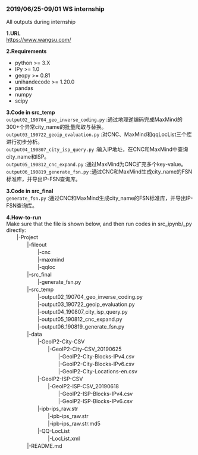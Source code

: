 ### 2019/06/25-09/01 WS internship
All outputs during internship  

**1.URL**  
https://www.wangsu.com/

**2.Requirements**  
- python >= 3.X  
- IPy >= 1.0  
- geopy >= 0.81   
- unihandecode >= 1.20.0   
- pandas  
- numpy  
- scipy  

**3.Code in src_temp**  
    `output02_190704_geo_inverse_coding.py` :通过地理逆编码完成MaxMind的300+个异常city_name的批量爬取与替换。  
    `output03_190722_geoip_evaluation.py` :对CNC、MaxMind和qqLocList三个库进行初步分析。  
    `output04_190807_city_isp_query.py` :输入IP地址，在CNC和MaxMind中查询city_name和ISP。  
    `output05_190812_cnc_expand.py` :通过MaxMind为CNC扩充多个key-value。  
    `output06_190819_generate_fsn.py` :通过CNC和MaxMind生成city_name的FSN标准库，并导出IP-FSN查询库。  

**3.Code in src_final**  
    `generate_fsn.py` :通过CNC和MaxMind生成city_name的FSN标准库，并导出IP-FSN查询库。 

**4.How-to-run**  
Make sure that the file is shown below, and then run codes in src_ipynb/_py directly:  
　　|-Project  
　　　　|-fileout  
　　　　　　|-cnc  
　　　　　　|-maxmind  
　　　　　　|-qqloc  
　　　　|-src_final  
　　　　　　|-generate_fsn.py  
　　　　|-src_temp  
　　　　　　|-output02_190704_geo_inverse_coding.py  
　　　　　　|-output03_190722_geoip_evaluation.py  
　　　　　　|-output04_190807_city_isp_query.py  
　　　　　　|-output05_190812_cnc_expand.py  
　　　　　　|-output06_190819_generate_fsn.py  
　　　　|-data  
　　　　　　|-GeoIP2-City-CSV  
　　　　　　　　|-GeoIP2-City-CSV_20190625  
　　　　　　　　　　|-GeoIP2-City-Blocks-IPv4.csv  
　　　　　　　　　　|-GeoIP2-City-Blocks-IPv6.csv  
　　　　　　　　　　|-GeoIP2-City-Locations-en.csv  
　　　　　　|-GeoIP2-ISP-CSV  
　　　　　　　　|-GeoIP2-ISP-CSV_20190618  
　　　　　　　　　　|-GeoIP2-ISP-Blocks-IPv4.csv  
　　　　　　　　　　|-GeoIP2-ISP-Blocks-IPv6.csv  
　　　　　　|-ipb-ips_raw.str  
　　　　　　　　|-ipb-ips_raw.str  
　　　　　　　　|-ipb-ips_raw.str.md5  
　　　　　　|-QQ-LocList  
　　　　　　　　|-LocList.xml   
　　　　|-README.md  
